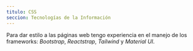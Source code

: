 ```yaml
---
titulo: CSS
seccion: Tecnologías de la Información
---
```


Para dar estilo a las páginas web tengo experiencia en el manejo de los frameworks: *Bootstrap*, *Reactstrap*, *Tailwind* y *Material UI*.